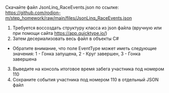 Скачайте файл JsonLinq_RaceEvents.json по ссылке: https://github.com/rodion-m/step_homework/raw/main/files/JsonLinq_RaceEvents.json
1. Требуется воссоздать структуру класса из json файла (вручную или при помощи сайта https://app.quicktype.io/)
2. Затем десериализовать весь файл в объекты C# 
* Обратите внимание, что поле EventType может иметь следующие значения: 
 1 - Гонка запущена, 2 - Круг завершен, 3 - Гонка завершена
3. Выведите на консоль итоговое время забега участника под номером 110
4. Сохраните события участника под номером 110 в отдельный JSON файл
